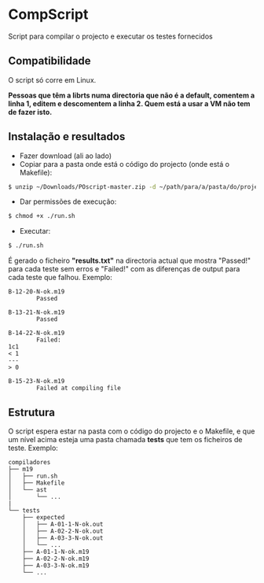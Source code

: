 # CompScript
Script para compilar o projecto e executar os testes fornecidos

## Compatibilidade
O script só corre em Linux.

**Pessoas que têm a librts numa directoria que não é a default, comentem a linha 1, editem e descomentem a linha 2. Quem está a usar a VM não tem de fazer isto.**

## Instalação e resultados
* Fazer download (ali ao lado)
* Copiar para a pasta onde está o código do projecto (onde está o Makefile):
```sh
$ unzip ~/Downloads/POscript-master.zip -d ~/path/para/a/pasta/do/projecto
```
* Dar permissões de execução:
```sh
$ chmod +x ./run.sh
```
* Executar:
```sh
$ ./run.sh
```

É gerado o ficheiro **"results.txt"** na directoria actual que mostra "Passed!" para cada teste sem erros e "Failed!" com as diferenças de output para cada teste que falhou. Exemplo:
```
B-12-20-N-ok.m19
        Passed

B-13-21-N-ok.m19
        Passed

B-14-22-N-ok.m19
        Failed:
1c1
< 1
---
> 0

B-15-23-N-ok.m19
        Failed at compiling file
```

## Estrutura
O script espera estar na pasta com o código do projecto e o Makefile, e que um nível acima esteja uma pasta chamada **tests** que tem os ficheiros de teste. Exemplo:
```
compiladores
├── m19
│   ├── run.sh
│   ├── Makefile
│   └── ast
│       └── ...
|
└── tests
    ├── expected
    │   ├── A-01-1-N-ok.out
    │   ├── A-02-2-N-ok.out
    │   ├── A-03-3-N-ok.out
    │   └── ...
    ├── A-01-1-N-ok.m19
    ├── A-02-2-N-ok.m19
    ├── A-03-3-N-ok.m19
    └── ...
```
